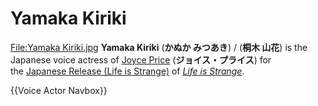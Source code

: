 #  Yamaka Kiriki 

[File:Yamaka Kiriki.jpg](thumb.md)
**Yamaka Kiriki** (**かぬか みつあき**) / (**桐木 山花**) is the Japanese voice actress of [Joyce Price](joyce_price.md) (**ジョイス・プライス**) for the [Japanese Release (Life is Strange)](japanese_localization.md) of *[Life is Strange](life_is_strange.md)*.

{{Voice Actor Navbox}}


